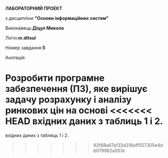 __ЛАБОРАТОРНИЙ ПРОЕКТ__ 

з дисципліни __"Основи інформаційних систем"__

Виконавець:__Діцул Микола__

Логін:__m.ditsul__

Номер завдання:__5__

Анотація:

Розробити програмне забезпечення (ПЗ), яке вирішує задачу розрахунку і аналізу ринкових цін на основі
<<<<<<< HEAD
вхідних даних з таблиць 1 і 2.
=======
вхідних даних з таблиць 1 і 2.
 
>>>>>>> 92f88a67a133d318a1f557305e4db079982a053c
